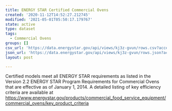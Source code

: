 ```yaml
---
title: ENERGY STAR Certified Commercial Ovens
created: '2020-11-12T14:52:27.212745'
modified: '2021-05-01T05:50:17.179767'
state: active
type: dataset
tags:
  - Commercial Ovens
groups: []
csv_url: 'https://data.energystar.gov/api/views/kj3z-gvun/rows.csv?accessType=DOWNLOAD'
json_url: 'https://data.energystar.gov/api/views/kj3z-gvun/rows.json?accessType=DOWNLOAD'
layout: post

---
```

Certified models meet all ENERGY STAR requirements as listed in the Version 2.2 ENERGY STAR Program Requirements for Commercial Ovens that are effective as of January 1, 2014. A detailed listing of key efficiency criteria are available at https://www.energystar.gov/products/commercial_food_service_equipment/commercial_ovens/key_product_criteria
